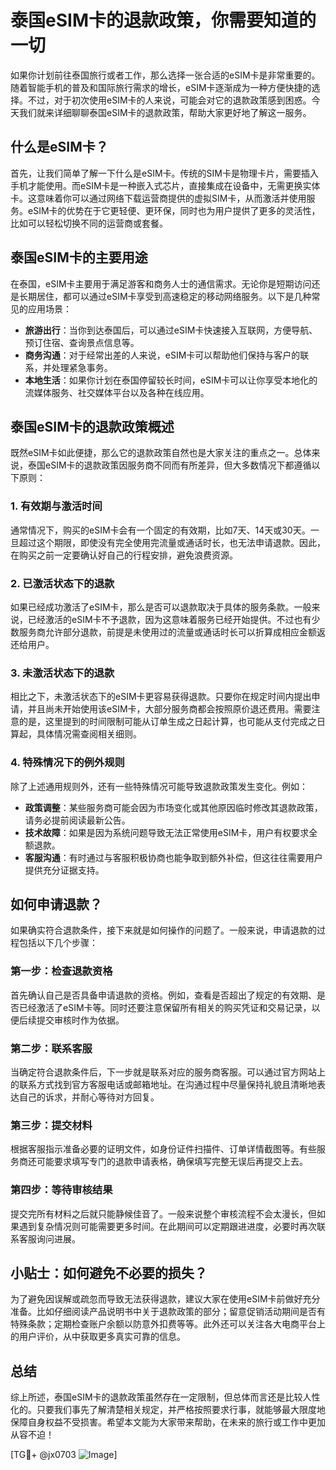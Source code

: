 # 泰国eSIM卡的退款政策，你需要知道的一切

如果你计划前往泰国旅行或者工作，那么选择一张合适的eSIM卡是非常重要的。随着智能手机的普及和国际旅行需求的增长，eSIM卡逐渐成为一种方便快捷的选择。不过，对于初次使用eSIM卡的人来说，可能会对它的退款政策感到困惑。今天我们就来详细聊聊泰国eSIM卡的退款政策，帮助大家更好地了解这一服务。

## 什么是eSIM卡？

首先，让我们简单了解一下什么是eSIM卡。传统的SIM卡是物理卡片，需要插入手机才能使用。而eSIM卡是一种嵌入式芯片，直接集成在设备中，无需更换实体卡。这意味着你可以通过网络下载运营商提供的虚拟SIM卡，从而激活并使用服务。eSIM卡的优势在于它更轻便、更环保，同时也为用户提供了更多的灵活性，比如可以轻松切换不同的运营商或套餐。

## 泰国eSIM卡的主要用途

在泰国，eSIM卡主要用于满足游客和商务人士的通信需求。无论你是短期访问还是长期居住，都可以通过eSIM卡享受到高速稳定的移动网络服务。以下是几种常见的应用场景：

- **旅游出行**：当你到达泰国后，可以通过eSIM卡快速接入互联网，方便导航、预订住宿、查询景点信息等。
- **商务沟通**：对于经常出差的人来说，eSIM卡可以帮助他们保持与客户的联系，并处理紧急事务。
- **本地生活**：如果你计划在泰国停留较长时间，eSIM卡可以让你享受本地化的流媒体服务、社交媒体平台以及各种在线应用。

## 泰国eSIM卡的退款政策概述

既然eSIM卡如此便捷，那么它的退款政策自然也是大家关注的重点之一。总体来说，泰国eSIM卡的退款政策因服务商不同而有所差异，但大多数情况下都遵循以下原则：

### 1. 有效期与激活时间

通常情况下，购买的eSIM卡会有一个固定的有效期，比如7天、14天或30天。一旦超过这个期限，即使没有完全使用完流量或通话时长，也无法申请退款。因此，在购买之前一定要确认好自己的行程安排，避免浪费资源。

### 2. 已激活状态下的退款

如果已经成功激活了eSIM卡，那么是否可以退款取决于具体的服务条款。一般来说，已经激活的eSIM卡不予退款，因为这意味着服务已经开始提供。不过也有少数服务商允许部分退款，前提是未使用过的流量或通话时长可以折算成相应金额返还给用户。

### 3. 未激活状态下的退款

相比之下，未激活状态下的eSIM卡更容易获得退款。只要你在规定时间内提出申请，并且尚未开始使用该eSIM卡，大部分服务商都会按照原价退还费用。需要注意的是，这里提到的时间限制可能从订单生成之日起计算，也可能从支付完成之日算起，具体情况需查阅相关细则。

### 4. 特殊情况下的例外规则

除了上述通用规则外，还有一些特殊情况可能导致退款政策发生变化。例如：

- **政策调整**：某些服务商可能会因为市场变化或其他原因临时修改其退款政策，请务必提前阅读最新公告。
- **技术故障**：如果是因为系统问题导致无法正常使用eSIM卡，用户有权要求全额退款。
- **客服沟通**：有时通过与客服积极协商也能争取到额外补偿，但这往往需要用户提供充分证据支持。

## 如何申请退款？

如果确实符合退款条件，接下来就是如何操作的问题了。一般来说，申请退款的过程包括以下几个步骤：

### 第一步：检查退款资格

首先确认自己是否具备申请退款的资格。例如，查看是否超出了规定的有效期、是否已经激活了eSIM卡等。同时还要注意保留所有相关的购买凭证和交易记录，以便后续提交审核时作为依据。

### 第二步：联系客服

当确定符合退款条件后，下一步就是联系对应的服务商客服。可以通过官方网站上的联系方式找到官方客服电话或邮箱地址。在沟通过程中尽量保持礼貌且清晰地表达自己的诉求，并耐心等待对方回复。

### 第三步：提交材料

根据客服指示准备必要的证明文件，如身份证件扫描件、订单详情截图等。有些服务商还可能要求填写专门的退款申请表格，确保填写完整无误后再提交上去。

### 第四步：等待审核结果

提交完所有材料之后就只能静候佳音了。一般来说整个审核流程不会太漫长，但如果遇到复杂情况则可能需要更多时间。在此期间可以定期跟进进度，必要时再次联系客服询问进展。

## 小贴士：如何避免不必要的损失？

为了避免因误解或疏忽而导致无法获得退款，建议大家在使用eSIM卡前做好充分准备。比如仔细阅读产品说明书中关于退款政策的部分；留意促销活动期间是否有特殊条款；定期检查账户余额以防意外扣费等等。此外还可以关注各大电商平台上的用户评价，从中获取更多真实可靠的信息。

## 总结

综上所述，泰国eSIM卡的退款政策虽然存在一定限制，但总体而言还是比较人性化的。只要我们事先了解清楚相关规定，并严格按照要求行事，就能够最大限度地保障自身权益不受损害。希望本文能为大家带来帮助，在未来的旅行或工作中更加从容不迫！

[TG💪+ @jx0703 ![Image](https://github.com/user-attachments/assets/dbca1d08-cadb-493c-b0ec-ad6f7a83f270)]